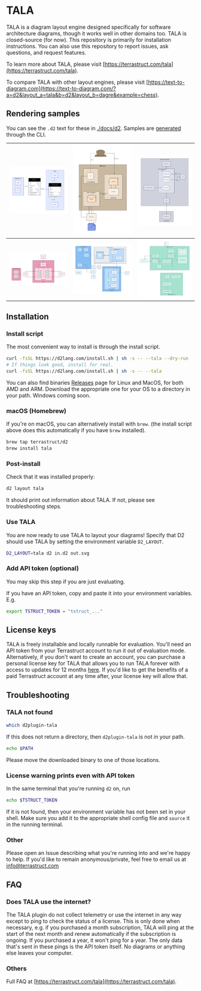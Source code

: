 # TALA

TALA is a diagram layout engine designed specifically for software architecture diagrams,
though it works well in other domains too. TALA is closed-source (for now). This
repository is primarily for installation instructions. You can also use this repository to
report issues, ask questions, and request features.

To learn more about TALA, please visit
[https://terrastruct.com/tala](https://terrastruct.com/tala).

To compare TALA with other layout engines, please visit
[https://text-to-diagram.com](https://text-to-diagram.com/?a=d2&layout_a=tala&b=d2&layout_b=dagre&example=chess).

## Rendering samples

You can see the `.d2` text for these in [./docs/d2](./docs/d2). Samples are
[generated](./ci/generate_samples.sh) through the CLI.

|<img src="./docs/assets/sample_1.svg" />|<img src="./docs/assets/sample_2.svg" />|<img src="./docs/assets/sample_3.svg" />|
|:-------------------------:|:-------------------------:|:-------------------------:|
|<img src="./docs/assets/sample_4.svg" />|<img src="./docs/assets/sample_5.svg" />|<img src="./docs/assets/sample_6.svg" />|

## Installation

### Install script

The most convenient way to install is through the install script.

```sh
curl -fsSL https://d2lang.com/install.sh | sh -s -- --tala --dry-run
# If things look good, install for real.
curl -fsSL https://d2lang.com/install.sh | sh -s -- --tala
```

You can also find binaries
[Releases](https://github.com/terarstruct/TALA/releases) page for Linux and MacOS, for
both AMD and ARM. Download the appropriate one for your OS to a directory
in your path. Windows coming soon.

### macOS (Homebrew)

If you're on macOS, you can alternatively install with `brew`. (the install script above
does this automatically if you have `brew` installed).

```sh
brew tap terrastruct/d2
brew install tala
```

### Post-install

Check that it was installed properly:

```sh
d2 layout tala
```

It should print out information about TALA. If not, please see troubleshooting steps.

### Use TALA

You are now ready to use TALA to layout your diagrams! Specify that D2 should use TALA by
setting the environment variable `D2_LAYOUT`.

```sh
D2_LAYOUT=tala d2 in.d2 out.svg
```

### Add API token (optional)

You may skip this step if you are just evaluating.

If you have an API token, copy and paste it into your environment variables. E.g.

```bash
export TSTRUCT_TOKEN = "tstruct_..."
```

## License keys

TALA is freely installable and locally runnable for evaluation. You'll need an API token
from your Terrastruct account to run it out of evaluation mode. Alternatively, if you
don't want to create an account, you can purchase a personal license key for TALA that
allows you to run TALA forever with access to updates for 12 months
[here](https://buy.stripe.com/bIYeXL3cT2Lr23e5ko). If you'd like to get the benefits of a
paid Terrastruct account at any time after, your license key will allow that.

## Troubleshooting

### TALA not found

```sh
which d2plugin-tala
```

If this does not return a directory, then `d2plugin-tala` is not in your path.

```sh
echo $PATH
```

Please move the downloaded binary to one of those locations.

### License warning prints even with API token

In the same terminal that you're running `d2` on, run

```sh
echo $TSTRUCT_TOKEN
```

If it is not found, then your environment variable has not been set in your shell. Make
sure you add it to the appropriate shell config file and `source` it in the running
terminal.

### Other

Please open an Issue describing what you're running into and we're happy to help. If you'd
like to remain anonymous/private, feel free to email us at info@terrastruct.com

## FAQ

### Does TALA use the internet?

The TALA plugin do not collect telemetry or use the internet in any way except to ping to
check the status of a license. This is only done when necessary, e.g. if you purchased a
month subscription, TALA will ping at the start of the next month and renew automatically
if the subscription is ongoing. If you purchased a year, it won't ping for a year. The
  only data that's sent in these pings is the API token itself. No diagrams or anything
  else leaves your computer.

### Others

Full FAQ at [https://terrastruct.com/tala](https://terrastruct.com/tala).
